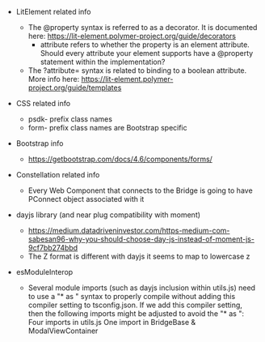 * LitElement related info
    * The @property syntax is referred to as a decorator.  It is documented here:  https://lit-element.polymer-project.org/guide/decorators
        * attribute refers to whether the property is an element attribute.  Should every attribute your element supports have a @property statement within the implementation?
    * The ?attribute= syntax is related to binding to a boolean attribute.  More info here: https://lit-element.polymer-project.org/guide/templates

* CSS related info
    * psdk- prefix class names
    * form- prefix class names are Bootstrap specific

* Bootstrap info
    * https://getbootstrap.com/docs/4.6/components/forms/

* Constellation related info
    * Every Web Component that connects to the Bridge is going to have PConnect object associated with it
    
* dayjs library (and near plug compatibility with moment)
    * https://medium.datadriveninvestor.com/https-medium-com-sabesan96-why-you-should-choose-day-js-instead-of-moment-js-9cf7bb274bbd
    * The Z format is different with dayjs it seems to map to lowercase z

* esModuleInterop
    * Several module imports (such as dayjs inclusion within utils.js) need to use a "* as <modulename>" syntax to properly compile without adding this compiler setting to tsconfig.json.  If we add this compiler setting, then the following imports might be adjusted to avoid the "* as ":
        Four imports in utils.js
        One import in BridgeBase & ModalViewContainer


